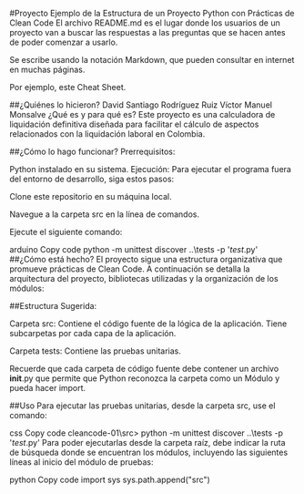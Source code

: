 #Proyecto Ejemplo de la Estructura de un Proyecto Python con Prácticas de Clean Code
El archivo README.md es el lugar donde los usuarios de un proyecto van a buscar las respuestas a las preguntas que se hacen antes de poder comenzar a usarlo.

Se escribe usando la notación Markdown, que pueden consultar en internet en muchas páginas.

Por ejemplo, este Cheat Sheet.

##¿Quiénes lo hicieron?
David Santiago Rodríguez Ruiz
Víctor Manuel Monsalve
¿Qué es y para qué es?
Este proyecto es una calculadora de liquidación definitiva diseñada para facilitar el cálculo de aspectos relacionados con la liquidación laboral en Colombia.

##¿Cómo lo hago funcionar?
Prerrequisitos:

Python instalado en su sistema.
Ejecución:
Para ejecutar el programa fuera del entorno de desarrollo, siga estos pasos:

Clone este repositorio en su máquina local.

Navegue a la carpeta src en la línea de comandos.

Ejecute el siguiente comando:

arduino
Copy code
python -m unittest discover ..\tests -p '*test*.py'
##¿Cómo está hecho?
El proyecto sigue una estructura organizativa que promueve prácticas de Clean Code. A continuación se detalla la arquitectura del proyecto, bibliotecas utilizadas y la organización de los módulos:

##Estructura Sugerida:

Carpeta src: Contiene el código fuente de la lógica de la aplicación. Tiene subcarpetas por cada capa de la aplicación.

Carpeta tests: Contiene las pruebas unitarias.

Recuerde que cada carpeta de código fuente debe contener un archivo __init__.py que permite que Python reconozca la carpeta como un Módulo y pueda hacer import.

##Uso
Para ejecutar las pruebas unitarias, desde la carpeta src, use el comando:

css
Copy code
cleancode-01\src> python -m unittest discover ..\tests -p '*test*.py'
Para poder ejecutarlas desde la carpeta raíz, debe indicar la ruta de búsqueda donde se encuentran los módulos, incluyendo las siguientes líneas al inicio del módulo de pruebas:

python
Copy code
import sys
sys.path.append("src")

